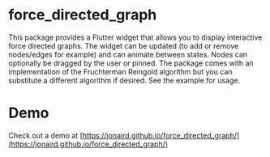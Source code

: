 # force_directed_graph

This package provides a Flutter widget that allows you to display interactive force directed graphs. The widget can be updated (to add or remove nodes/edges for example) and can animate between states. Nodes can optionally be dragged by the user or pinned. The package comes with an implementation of the Fruchterman Reingold algorithm but you can substitute a different algorithm if desired. See the example for usage.

# Demo

Check out a demo at [https://jonaird.github.io/force_directed_graph/](https://jonaird.github.io/force_directed_graph/)